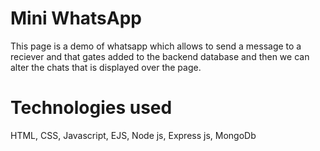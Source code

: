 # Mini WhatsApp
This page is a demo of whatsapp which allows to send a message to a reciever and that gates added to the backend database and then we can alter the chats that is displayed over the page.
# Technologies used
HTML, CSS, Javascript, EJS, Node js, Express js, MongoDb
